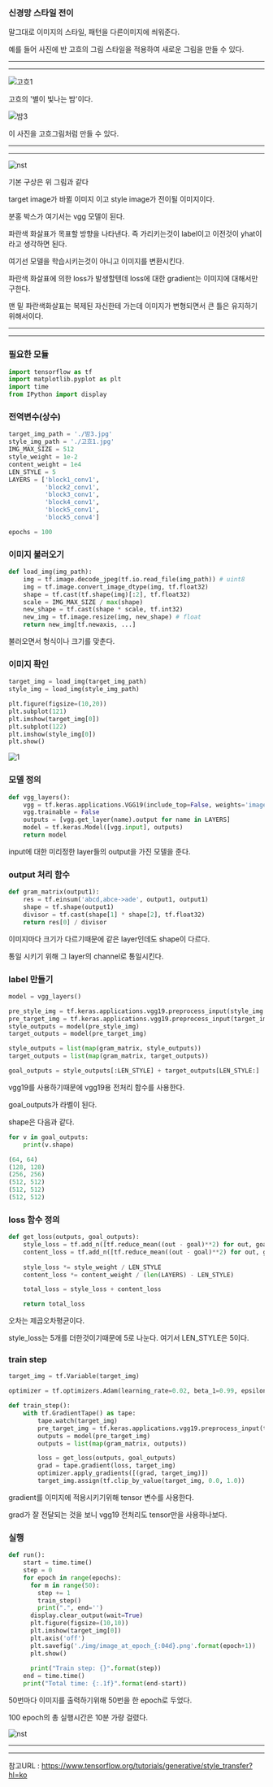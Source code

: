 ### 신경망 스타일 전이

말그대로 이미지의 스타일, 패턴을 다른이미지에 씌워준다.

예를 들어 사진에 반 고흐의 그림 스타일을 적용하여 새로운 그림을 만들 수 있다.

---

---

![고흐1](https://user-images.githubusercontent.com/48349693/119789272-e016c200-bf0d-11eb-8be1-cd7d897178e8.jpg)

고흐의 '별이 빛나는 밤'이다.

![밤3](https://user-images.githubusercontent.com/48349693/119789335-f15fce80-bf0d-11eb-92f2-575adbcb6262.jpg)

이 사진을 고흐그림처럼 만들 수 있다.

---

---

![nst](https://user-images.githubusercontent.com/48349693/119793018-2de0f980-bf11-11eb-98ea-e94ffa7a4899.PNG)

기본 구상은 위 그림과 같다

target image가 바뀔 이미지 이고 style image가 전이될 이미지이다.

분홍 박스가 여기서는 vgg 모델이 된다.

파란색 화살표가 목표할 방향을 나타낸다. 즉 가리키는것이 label이고 이전것이 yhat이라고 생각하면 된다.

여기선 모델을 학습시키는것이 아니고 이미지를 변환시킨다.

파란색 화살표에 의한 loss가 발생할텐데 loss에 대한 gradient는 이미지에 대해서만 구한다.

맨 밑 파란색화살표는 복제된 자신한테 가는데 이미지가 변형되면서 큰 틀은 유지하기 위해서이다.

---

---

### 필요한 모듈
```python
import tensorflow as tf
import matplotlib.pyplot as plt
import time
from IPython import display
```

### 전역변수(상수)
```python
target_img_path = './밤3.jpg'
style_img_path = './고흐1.jpg'
IMG_MAX_SIZE = 512
style_weight = 1e-2
content_weight = 1e4
LEN_STYLE = 5
LAYERS = ['block1_conv1',
          'block2_conv1',
          'block3_conv1', 
          'block4_conv1', 
          'block5_conv1', 
          'block5_conv4']

epochs = 100
```

### 이미지 불러오기
```python
def load_img(img_path):
    img = tf.image.decode_jpeg(tf.io.read_file(img_path)) # uint8
    img = tf.image.convert_image_dtype(img, tf.float32)
    shape = tf.cast(tf.shape(img)[:2], tf.float32)
    scale = IMG_MAX_SIZE / max(shape)
    new_shape = tf.cast(shape * scale, tf.int32)
    new_img = tf.image.resize(img, new_shape) # float
    return new_img[tf.newaxis, ...]
```
불러오면서 형식이나 크기를 맞춘다.

### 이미지 확인
```python
target_img = load_img(target_img_path)
style_img = load_img(style_img_path)

plt.figure(figsize=(10,20))
plt.subplot(121)
plt.imshow(target_img[0])
plt.subplot(122)
plt.imshow(style_img[0])
plt.show()
```
![1](https://user-images.githubusercontent.com/48349693/119793839-ead35600-bf11-11eb-9aa4-5f211e144d2a.PNG)

### 모델 정의
```python
def vgg_layers():
    vgg = tf.keras.applications.VGG19(include_top=False, weights='imagenet')
    vgg.trainable = False
    outputs = [vgg.get_layer(name).output for name in LAYERS]
    model = tf.keras.Model([vgg.input], outputs)
    return model
```
input에 대한 미리정한 layer들의 output을 가진 모델을 준다.

### output 처리 함수
```python
def gram_matrix(output1):
    res = tf.einsum('abcd,abce->ade', output1, output1)
    shape = tf.shape(output1)
    divisor = tf.cast(shape[1] * shape[2], tf.float32)
    return res[0] / divisor
```

이미지마다 크기가 다르기때문에 같은 layer인데도 shape이 다르다.

통일 시키기 위해 그 layer의 channel로 통일시킨다.

### label 만들기
```python
model = vgg_layers()

pre_style_img = tf.keras.applications.vgg19.preprocess_input(style_img * 255.0)
pre_target_img = tf.keras.applications.vgg19.preprocess_input(target_img * 255.0)
style_outputs = model(pre_style_img)
target_outputs = model(pre_target_img)

style_outputs = list(map(gram_matrix, style_outputs))
target_outputs = list(map(gram_matrix, target_outputs))

goal_outputs = style_outputs[:LEN_STYLE] + target_outputs[LEN_STYLE:]
```

vgg19를 사용하기때문에 vgg19용 전처리 함수를 사용한다.

goal_outputs가 라벨이 된다.

shape은 다음과 같다.

```python
for v in goal_outputs:
    print(v.shape)

(64, 64)
(128, 128)
(256, 256)
(512, 512)
(512, 512)
(512, 512)
```

### loss 함수 정의
```python
def get_loss(outputs, goal_outputs):
    style_loss = tf.add_n([tf.reduce_mean((out - goal)**2) for out, goal in zip(outputs[:LEN_STYLE], goal_outputs[:LEN_STYLE])])
    content_loss = tf.add_n([tf.reduce_mean((out - goal)**2) for out, goal in zip(outputs[LEN_STYLE:], goal_outputs[LEN_STYLE:])])
    
    style_loss *= style_weight / LEN_STYLE
    content_loss *= content_weight / (len(LAYERS) - LEN_STYLE)

    total_loss = style_loss + content_loss

    return total_loss
```
오차는 제곱오차평균이다.

style_loss는 5개를 더한것이기때문에 5로 나눈다. 여기서 LEN_STYLE은 5이다.

### train step
```python
target_img = tf.Variable(target_img)

optimizer = tf.optimizers.Adam(learning_rate=0.02, beta_1=0.99, epsilon=1e-1)

def train_step():
    with tf.GradientTape() as tape:
        tape.watch(target_img)
        pre_target_img = tf.keras.applications.vgg19.preprocess_input(target_img * 255.0)
        outputs = model(pre_target_img)
        outputs = list(map(gram_matrix, outputs))

        loss = get_loss(outputs, goal_outputs)
        grad = tape.gradient(loss, target_img)
        optimizer.apply_gradients([(grad, target_img)])
        target_img.assign(tf.clip_by_value(target_img, 0.0, 1.0))
```
gradient를 이미지에 적용시키기위해 tensor 변수를 사용한다.

grad가 잘 전달되는 것을 보니 vgg19 전처리도 tensor만을 사용하나보다.

### 실행
```python
def run():
    start = time.time()
    step = 0
    for epoch in range(epochs):
      for m in range(50):
        step += 1
        train_step()
        print(".", end='')
      display.clear_output(wait=True)
      plt.figure(figsize=(10,10))
      plt.imshow(target_img[0])
      plt.axis('off')
      plt.savefig('./img/image_at_epoch_{:04d}.png'.format(epoch+1))
      plt.show()
      
      print("Train step: {}".format(step))
    end = time.time()
    print("Total time: {:.1f}".format(end-start))
```
50번마다 이미지를 출력하기위해 50번을 한 epoch로 두었다.

100 epoch의 총 실행시간은 10분 가량 걸렸다.

![nst](https://user-images.githubusercontent.com/48349693/119796887-b8772800-bf14-11eb-9834-c61a342669a3.gif)

---

---

참고URL : <https://www.tensorflow.org/tutorials/generative/style_transfer?hl=ko>
























